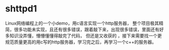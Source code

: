 # shttpd1

Linux网络编程上的一个小demo，用c语言实现一个http服务器，
整个项目极其精简，很多功能未实现，且还有很多错误，跟着敲下来，出现很多错误，里面还有好多知识没弄懂，懵懵懂懂得敲完了代码，
但还是又收获的
，接下来需要找一个更规范质量更高的用c写的http服务器，学习完之后，再学习一个c++的服务器。
